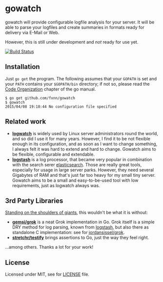 # gowatch

gowatch will provide configurable logfile analysis for your server. It will be able to parse your logfiles and create
summaries in formats ready for delivery via E-Mail or Web.

However, this is still under development and _not_ ready for use yet.

[![Build Status](https://travis-ci.org/fxnn/gowatch.svg)](https://travis-ci.org/fxnn/gowatch)

## Installation

Just `go get` the program. The following assumes that your `GOPATH` is set and your `PATH` contains your `$GOPATH/bin` directory; if not so, please read the [Code Organization](https://golang.org/doc/code.html#Organization) chapter of the go manual.

```
$ go get github.com/fxnn/gowatch
$ gowatch
2015/04/08 19:10:44 No configuration file specified
```

## Related work

* **[logwatch](http://logwatch.sourceforge.net)** is widely used by Linux server administrators round the world, and so did
  I use it for many years. However, I find it to be not flexible enough in its configuration, and as soon as I want to
  change something, I always felt it was hard to extend and hard to change. Gowatch aims to be flexible, configurable
  and extendable.
* **[logstash](http://logstash.net)** is a log processor, that became very popular in combination with the search serer
  [elasticsearch](http://www.elasticsearch.org). Those are really great tools, especially for usage in large server
  parks. However, they need several Gigabytes of RAM and that's just far too heavy for my small tiny server. Gowatch
  aims to be a small and easy-to-be-used tool with low requirements, just as logwatch always was.

## 3rd Party Libraries

[Standing on the shoulders of giants](http://en.wikipedia.org/wiki/Standing_on_the_shoulders_of_giants), this wouldn't be what it is without:

* **[gemsi/grok](http://github.com/gemsi/grok)** is a neat Grok implementation in Go. Grok itself is a simple DRY method
  for log parsing, known from [logstash](http://logstash.net/docs/latest/filters/grok), but also there as standalone C
  implementation: see for [jordansissel/grok](https://github.com/jordansissel/grok).
* **[stretchr/testify](http://github.com/stretchr/testify)** brings assertions to Go, just the way they feel right.

...among others. Thanks a lot for your work!

## License

Licensed under MIT, see for [LICENSE](LICENSE) file.
